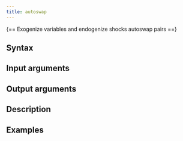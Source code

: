 ```yaml
---
title: autoswap
---
```


{== Exogenize variables and endogenize shocks autoswap pairs ==}


## Syntax


## Input arguments


## Output arguments


## Description


## Examples


